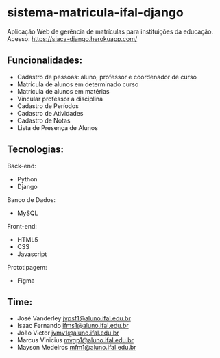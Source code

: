# sistema-matricula-ifal-django
Aplicação Web de gerência de matrículas para instituições da educação.
Acesso: https://siaca-django.herokuapp.com/

## Funcionalidades:
- Cadastro de pessoas: aluno, professor e coordenador de curso
- Matrícula de alunos em determinado curso
- Matrícula de alunos em matérias
- Vincular professor a disciplina
- Cadastro de Períodos
- Cadastro de Atividades
- Cadastro de Notas
- Lista de Presença de Alunos

## Tecnologias:
Back-end: 
- Python
- Django

Banco de Dados: 
- MySQL

Front-end:
- HTML5
- CSS
- Javascript

Prototipagem:
- Figma

## Time:
- José Vanderley	jvpsf1@aluno.ifal.edu.br
- Isaac Fernando	ifms1@aluno.ifal.edu.br
- João Victor	jvmv1@aluno.ifal.edu.br
- Marcus Vinicius	mvgp1@aluno.ifal.edu.br
- Mayson Medeiros	mfm1@aluno.ifal.edu.br 
